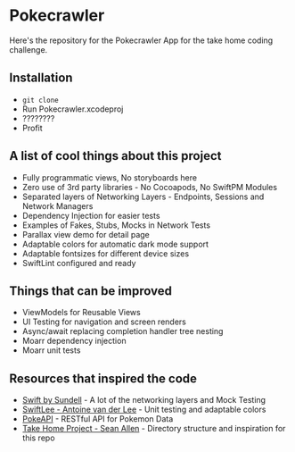# Pokecrawler
Here's the repository for the Pokecrawler App for the take home coding challenge.

## Installation
- `git clone`
- Run Pokecrawler.xcodeproj
- ????????
- Profit

## A list of cool things about this project

- Fully programmatic views, No storyboards here
- Zero use of 3rd party libraries - No Cocoapods, No SwiftPM Modules
- Separated layers of Networking Layers - Endpoints, Sessions and Network Managers
- Dependency Injection for easier tests
- Examples of Fakes, Stubs, Mocks in Network Tests
- Parallax view demo for detail page
- Adaptable colors for automatic dark mode support
- Adaptable fontsizes for different device sizes
- SwiftLint configured and ready

## Things that can be improved
- ViewModels for Reusable Views
- UI Testing for navigation and screen renders
- Async/await replacing completion handler tree nesting
- Moarr dependency injection
- Moarr unit tests

## Resources that inspired the code
- [Swift by Sundell](https://www.swiftbysundell.com/) - A lot of the networking layers and Mock Testing
- [SwiftLee - Antoine van der Lee](https://www.avanderlee.com/) - Unit testing and adaptable colors
- [PokeAPI](https://pokeapi.co/docs/v2) - RESTful API for Pokemon Data
- [Take Home Project - Sean Allen](https://seanallen.teachable.com/p/take-home) - Directory structure and inspiration for this repo
